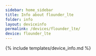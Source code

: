 ```yaml
---
sidebar: home_sidebar
title: Info about flounder_lte
folder: info
layout: deviceinfo
permalink: /devices/flounder_lte/
device: flounder_lte
---
```

{% include templates/device_info.md %}
